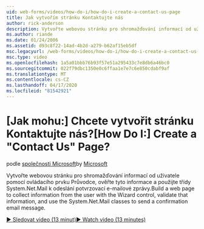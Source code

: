 ```yaml
---
uid: web-forms/videos/how-do-i/how-do-i-create-a-contact-us-page
title: Jak vytvořím stránku Kontaktujte nás
author: rick-anderson
description: Vytvořte webovou stránku pro shromažďování informací od uživatele pomocí ovládacího prvku Průvodce, ověřte tyto informace a použijte třídy System.Net.Mail k odeslání confi...
ms.author: riande
ms.date: 01/24/2006
ms.assetid: d93c8f22-14ad-4b2d-a279-b62af15eb5df
msc.legacyurl: /web-forms/videos/how-do-i/how-do-i-create-a-contact-us-page
msc.type: video
ms.openlocfilehash: 1a5a01bbb76b93f57e51a295433c7e8db6a46bc0
ms.sourcegitcommit: 022f79dbc1350e0c6ffaa1e7e7c6e850cdabf9af
ms.translationtype: MT
ms.contentlocale: cs-CZ
ms.lasthandoff: 04/17/2020
ms.locfileid: "81542921"
---
```

# <a name="how-do-i-create-a-contact-us-page"></a><span data-ttu-id="e4a59-103">[Jak mohu:] Chcete vytvořit stránku Kontaktujte nás?</span><span class="sxs-lookup"><span data-stu-id="e4a59-103">[How Do I:] Create a "Contact Us" Page?</span></span>

<span data-ttu-id="e4a59-104">podle [společnosti Microsoft](https://github.com/microsoft)</span><span class="sxs-lookup"><span data-stu-id="e4a59-104">by [Microsoft](https://github.com/microsoft)</span></span>

<span data-ttu-id="e4a59-105">Vytvořte webovou stránku pro shromažďování informací od uživatele pomocí ovládacího prvku Průvodce, ověřte tyto informace a použijte třídy System.Net.Mail k odeslání potvrzovací e-mailové zprávy.</span><span class="sxs-lookup"><span data-stu-id="e4a59-105">Build a web page to collect information from the user with the Wizard control, validate that information, and use the System.Net.Mail classes to send a confirmation email message.</span></span>

[<span data-ttu-id="e4a59-106">&#9654; Sledovat video (13 minut)</span><span class="sxs-lookup"><span data-stu-id="e4a59-106">&#9654; Watch video (13 minutes)</span></span>](https://channel9.msdn.com/Blogs/ASP-NET-Site-Videos/how-do-i-create-a-contact-us-page)
